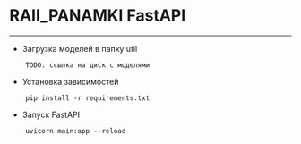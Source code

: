 # RAII_PANAMKI FastAPI

***
* Загрузка моделей в папку util
```
    TODO: ссылка на диск с моделями
```
* Установка зависимостей 
```
    pip install -r requirements.txt   
```
* Запуск FastAPI
```
    uvicorn main:app --reload
```